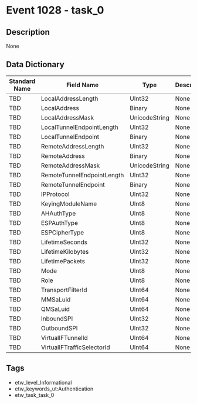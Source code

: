 # Event 1028 - task_0

## Description
None

## Data Dictionary
|Standard Name|Field Name|Type|Description|Sample Value|
|---|---|---|---|---|
|TBD|LocalAddressLength|UInt32|None|`None`|
|TBD|LocalAddress|Binary|None|`None`|
|TBD|LocalAddressMask|UnicodeString|None|`None`|
|TBD|LocalTunnelEndpointLength|UInt32|None|`None`|
|TBD|LocalTunnelEndpoint|Binary|None|`None`|
|TBD|RemoteAddressLength|UInt32|None|`None`|
|TBD|RemoteAddress|Binary|None|`None`|
|TBD|RemoteAddressMask|UnicodeString|None|`None`|
|TBD|RemoteTunnelEndpointLength|UInt32|None|`None`|
|TBD|RemoteTunnelEndpoint|Binary|None|`None`|
|TBD|IPProtocol|UInt32|None|`None`|
|TBD|KeyingModuleName|UInt8|None|`None`|
|TBD|AHAuthType|UInt8|None|`None`|
|TBD|ESPAuthType|UInt8|None|`None`|
|TBD|ESPCipherType|UInt8|None|`None`|
|TBD|LifetimeSeconds|UInt32|None|`None`|
|TBD|LifetimeKilobytes|UInt32|None|`None`|
|TBD|LifetimePackets|UInt32|None|`None`|
|TBD|Mode|UInt8|None|`None`|
|TBD|Role|UInt8|None|`None`|
|TBD|TransportFilterId|UInt64|None|`None`|
|TBD|MMSaLuid|UInt64|None|`None`|
|TBD|QMSaLuid|UInt64|None|`None`|
|TBD|InboundSPI|UInt32|None|`None`|
|TBD|OutboundSPI|UInt32|None|`None`|
|TBD|VirtualIFTunnelId|UInt64|None|`None`|
|TBD|VirtualIFTrafficSelectorId|UInt64|None|`None`|

## Tags
* etw_level_Informational
* etw_keywords_ut:Authentication
* etw_task_task_0